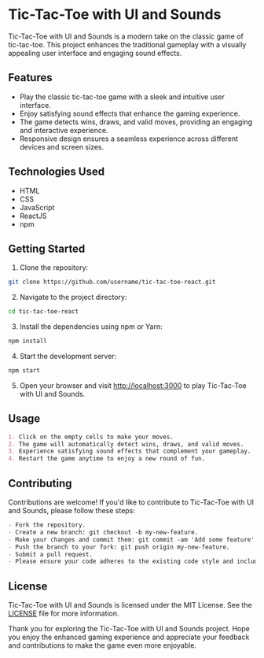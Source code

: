 # Tic-Tac-Toe with UI and Sounds

Tic-Tac-Toe with UI and Sounds is a modern take on the classic game of tic-tac-toe. 
This project enhances the traditional gameplay with a visually appealing user interface and engaging sound effects.

## Features

- Play the classic tic-tac-toe game with a sleek and intuitive user interface.
- Enjoy satisfying sound effects that enhance the gaming experience.
- The game detects wins, draws, and valid moves, providing an engaging and interactive experience.
- Responsive design ensures a seamless experience across different devices and screen sizes.

## Technologies Used

- HTML
- CSS
- JavaScript
- ReactJS
- npm

## Getting Started

1. Clone the repository:

```bash
git clone https://github.com/username/tic-tac-toe-react.git
```

2. Navigate to the project directory:

```bash
cd tic-tac-toe-react
```

3. Install the dependencies using npm or Yarn:

```bash
npm install
```

4. Start the development server:

```bash
npm start
```

5. Open your browser and visit [http://localhost:3000](http://localhost:3000) to play Tic-Tac-Toe with UI and Sounds.

## Usage

```md
1. Click on the empty cells to make your moves.
2. The game will automatically detect wins, draws, and valid moves.
3. Experience satisfying sound effects that complement your gameplay.
4. Restart the game anytime to enjoy a new round of fun.
```

## Contributing
Contributions are welcome! If you'd like to contribute to Tic-Tac-Toe with UI and Sounds, please follow these steps:

```md
- Fork the repository.
- Create a new branch: git checkout -b my-new-feature.
- Make your changes and commit them: git commit -am 'Add some feature'.
- Push the branch to your fork: git push origin my-new-feature.
- Submit a pull request.
- Please ensure your code adheres to the existing code style and includes appropriate tests.
```

## License
Tic-Tac-Toe with UI and Sounds is licensed under the MIT License. See the [LICENSE](https://github.com/HimeshKohad/Tic-Tac-Toe/blob/main/LICENSE) file for more information.

Thank you for exploring the Tic-Tac-Toe with UI and Sounds project. 
Hope you enjoy the enhanced gaming experience and appreciate your feedback and contributions to make the game even more enjoyable.
